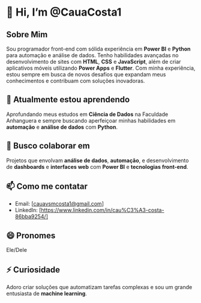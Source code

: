 # 👋 Hi, I’m @CauaCosta1

## Sobre Mim
Sou programador front-end com sólida experiência em **Power BI** e **Python** para automação e análise de dados. Tenho habilidades avançadas no desenvolvimento de sites com **HTML**, **CSS** e **JavaScript**, além de criar aplicativos móveis utilizando **Power Apps** e **Flutter**. Com minha experiência, estou sempre em busca de novos desafios que expandam meus conhecimentos e contribuam com soluções inovadoras.

## 🌱 Atualmente estou aprendendo
Aprofundando meus estudos em **Ciência de Dados** na Faculdade Anhanguera e sempre buscando aperfeiçoar minhas habilidades em **automação** e **análise de dados** com **Python**.

## 💞️ Busco colaborar em
Projetos que envolvam **análise de dados**, **automação**, e desenvolvimento de **dashboards** e **interfaces web** com **Power BI** e **tecnologias front-end**.

## 📫 Como me contatar
- Email: [cauavsmcosta1@gmail.com]
- LinkedIn: [https://www.linkedin.com/in/cau%C3%A3-costa-86bba9254/]
  
## 😄 Pronomes
Ele/Dele

## ⚡ Curiosidade
Adoro criar soluções que automatizam tarefas complexas e sou um grande entusiasta de **machine learning**.
